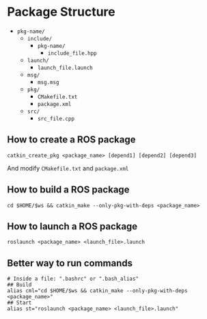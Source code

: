 # Package Structure

- `pkg-name/`
  - `include/`
    - `pkg-name/`
      - `include_file.hpp`
  - `launch/`
    - `launch_file.launch`
  - `msg/`
    - `msg.msg`
  - `pkg/`
    - `CMakefile.txt`
    - `package.xml`
  - `src/`
    - `src_file.cpp`

## How to create a ROS package

```shell
catkin_create_pkg <package_name> [depend1] [depend2] [depend3]
```

And modify `CMakefile.txt` and `package.xml`

## How to build a ROS package

```shell
cd $HOME/$ws && catkin_make --only-pkg-with-deps <package_name>
```

## How to launch a ROS package

```shell
roslaunch <package_name> <launch_file>.launch
```

## Better way to run commands

```shell
# Inside a file: ".bashrc" or ".bash_alias"
## Build
alias cml="cd $HOME/$ws && catkin_make --only-pkg-with-deps <package_name>"
## Start
alias st="roslaunch <package_name> <launch_file>.launch"
```
